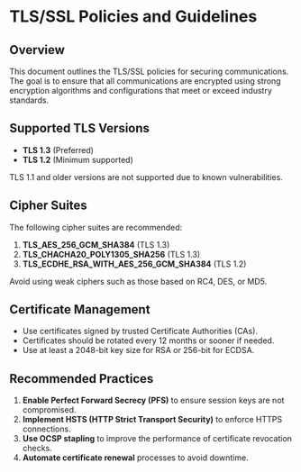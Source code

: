 # TLS/SSL Policies and Guidelines

## Overview
This document outlines the TLS/SSL policies for securing communications. The goal is to ensure that all communications are encrypted using strong encryption algorithms and configurations that meet or exceed industry standards.

## Supported TLS Versions
- **TLS 1.3** (Preferred)
- **TLS 1.2** (Minimum supported)

TLS 1.1 and older versions are not supported due to known vulnerabilities.

## Cipher Suites
The following cipher suites are recommended:
1. **TLS_AES_256_GCM_SHA384** (TLS 1.3)
2. **TLS_CHACHA20_POLY1305_SHA256** (TLS 1.3)
3. **TLS_ECDHE_RSA_WITH_AES_256_GCM_SHA384** (TLS 1.2)

Avoid using weak ciphers such as those based on RC4, DES, or MD5.

## Certificate Management
- Use certificates signed by trusted Certificate Authorities (CAs).
- Certificates should be rotated every 12 months or sooner if needed.
- Use at least a 2048-bit key size for RSA or 256-bit for ECDSA.

## Recommended Practices
1. **Enable Perfect Forward Secrecy (PFS)** to ensure session keys are not compromised.
2. **Implement HSTS (HTTP Strict Transport Security)** to enforce HTTPS connections.
3. **Use OCSP stapling** to improve the performance of certificate revocation checks.
4. **Automate certificate renewal** processes to avoid downtime.
